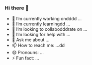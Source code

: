 ### Hi there 👋

- 🔭 I’m currently working ondddd ...
- 🌱 I’m currently learningdd ...
- 👯 I’m looking to collabodddrate on ...
- 🤔 I’m looking for help with ...
- 💬 Ask me about ...
- 📫 How to reach me: ...dd
- 😄 Pronouns: ...
- ⚡ Fun fact: ...
